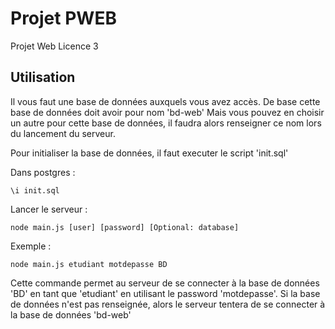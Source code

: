 # Projet PWEB

Projet Web Licence 3

## Utilisation

Il vous faut une base de données auxquels vous avez accès.
De base cette base de données doit avoir pour nom 'bd-web'
Mais vous pouvez en choisir un autre pour cette base de données, il faudra alors renseigner ce nom lors du lancement du serveur.

Pour initialiser la base de données, il faut executer le script 'init.sql'

Dans postgres :
```
\i init.sql
```


Lancer le serveur : 

```
node main.js [user] [password] [Optional: database]
```

Exemple :
```
node main.js etudiant motdepasse BD
```
Cette commande permet au serveur de se connecter à la base de données 'BD' en tant que 'etudiant' en utilisant le password 'motdepasse'. Si la base de données n'est pas renseignée, alors le serveur tentera de se connecter à la base de données 'bd-web'
